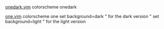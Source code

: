 [onedark.vim](https://github.com/joshdick/onedark.vim)
colorscheme onedark

[one.vim](https://github.com/rakr/vim-one)
colorscheme one
set background=dark " for the dark version
" set background=light " for the light version